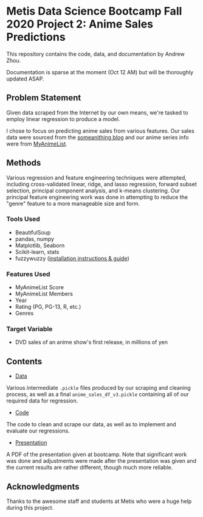 # Metis Data Science Bootcamp Fall 2020 Project 2: Anime Sales Predictions

This repository contains the code, data, and documentation by Andrew Zhou.

Documentation is sparse at the moment (Oct 12 AM) but will be thoroughly updated ASAP.

## Problem Statement

Given data scraped from the Internet by our own means, we're tasked to employ linear regression to produce a model.

I chose to focus on predicting anime sales from various features. Our sales data were sourced from the [someanithing blog](https://www.someanithing.com/series-data-quick-view) and our anime series info were from [MyAnimeList](https://myanimelist.net/).

## Methods

Various regression and feature engineering techniques were attempted, including cross-validated linear, ridge, and lasso regression, forward subset selection, principal component analysis, and k-means clustering. Our principal feature engineering work was done in attempting to reduce the "genre" feature to a more manageable size and form.

### Tools Used

* BeautifulSoup
* pandas, numpy
* Matplotlib, Seaborn
* Scikit-learn, stats
* fuzzywuzzy ([installation instructions & guide](https://towardsdatascience.com/how-to-do-fuzzy-matching-in-python-pandas-dataframe-6ce3025834a6))

### Features Used

* MyAnimeList Score
* MyAnimeList Members
* Year
* Rating (PG, PG-13, R, etc.)
* Genres

### Target Variable

* DVD sales of an anime show's first release, in millions of yen

## Contents

* [Data](data)

Various intermediate `.pickle` files produced by our scraping and cleaning process, as well as a final `anime_sales_df_v3.pickle` containing all of our required data for regression.

* [Code](notebooks)

The code to clean and scrape our data, as well as to implement and evaluate our regressions.

* [Presentation](presentation)

A PDF of the presentation given at bootcamp. Note that significant work was done and adjustments were made after the presentation was given and the current results are rather different, though much more reliable.

## Acknowledgments

Thanks to the awesome staff and students at Metis who were a huge help during this project.